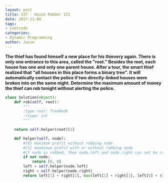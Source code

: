 ```yaml
---
layout: post
title: 337 - House Robber III
date: 2017-11-06
tags:
- Leetcode
categories:
- Dynamic Programming
author: Jason
---
```

**The thief has found himself a new place for his thievery again. There is only one entrance to this area, called the "root." Besides the root, each house has one and only one parent house. After a tour, the smart thief realized that "all houses in this place forms a binary tree". It will automatically contact the police if two directly-linked houses were broken into on the same night. Determine the maximum amount of money the thief can rob tonight without alerting the police.**


```python
class Solution(object):
    def rob(self, root):
        """
        :type root: TreeNode
        :rtype: int
        """

    return self.helper(root)[1]

    def helper(self, node):
        #[0] maximum profit without robbing node
        #[1] maxmimum profit with or without robbing node
        #if node is robbed, then node.left and node.right can not be robbed
        if not node:
            return [0, 0]
        left = self.helper(node.left)
        right = self.helper(node.right)
        return left[1] + right[1], max(left[1] + right[1], left[0] + right[0] + node.val)
```
